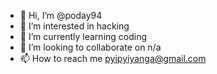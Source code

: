 - 👋 Hi, I’m @poday94
- 👀 I’m interested in hacking
- 🌱 I’m currently learning coding
- 💞️ I’m looking to collaborate on n/a
- 📫 How to reach me pyipyiyanga@gmail.com

<!---
poday94/poday94 is a ✨ special ✨ repository because its `README.md` (this file) appears on your GitHub profile.
You can click the Preview link to take a look at your changes.
--->
